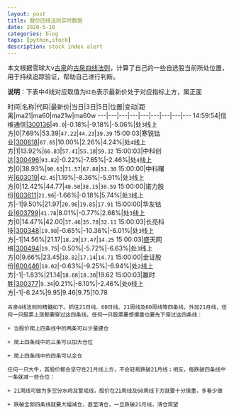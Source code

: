 ```yaml
---
layout: post
title: 股价四线法则实时数据
date: 2020-5-10
categories: blog
tags: [python,stock]
description: stock index alert
---
```



本文根据雪球大v[古泉](https://xueqiu.com/u/7148646888)的[古泉四线法则](https://xueqiu.com/7148646888/130498192)，计算了自己的一些自选股当前所处位置，用于持续追踪验证，帮助自己进行判断。

**说明**：下表中4线对应取值为`红色`表示最新价处于对应指标上方，属正面

时间|名称|代码|最新价|当日|3日|5日|位置|变动|距离|ma21|ma60|ma21w|ma60w
---|---|---|---|---|---|---|---|---
14:59:54|信维通信|[300136](https://xueqiu.com/S/SZ300136)|`49.0`|-0.18%|-9.18%|-5.06%|处`3`线上方|0|7.69%|53.39|`47.22`|`44.23`|`39.39`
15:00:03|寒锐钴业|[300618](https://xueqiu.com/S/SZ300618)|`67.65`|10.00%|2.26%|4.24%|处`4`线上方|1|13.92%|`66.83`|`57.41`|`55.18`|`59.32`
15:00:03|中科创达|[300496](https://xueqiu.com/S/SZ300496)|`93.82`|-0.22%|-7.65%|-2.46%|处`4`线上方|0|38.93%|`90.63`|`71.57`|`67.88`|`51.30`
15:00:00|中科曙光|[603019](https://xueqiu.com/S/SH603019)|`42.45`|1.19%|-8.36%|-5.91%|处`3`线上方|0|12.42%|44.77|`40.50`|`38.15`|`30.59`
15:00:00|诺力股份|[603611](https://xueqiu.com/S/SH603611)|`21.96`|-1.66%|-0.18%|5.74%|处`3`线上方|-1|9.50%|21.97|`20.96`|`19.85`|`17.91`
15:00:00|华友钴业|[603799](https://xueqiu.com/S/SH603799)|`41.78`|8.01%|-0.77%|2.68%|处`3`线上方|0|14.47%|42.00|`37.46`|`35.78`|`32.11`
15:00:03|长亮科技|[300348](https://xueqiu.com/S/SZ300348)|`19.98`|-0.65%|-10.36%|-6.01%|处`3`线上方|-1|14.56%|21.17|`18.29`|`17.47`|`14.25`
15:00:03|盛天网络|[300494](https://xueqiu.com/S/SZ300494)|`19.75`|-0.50%|-5.72%|-6.63%|处`3`线上方|0|9.66%|23.45|`18.82`|`17.14`|`14.71`
15:00:00|金证股份|[600446](https://xueqiu.com/S/SH600446)|`19.02`|-0.63%|-9.25%|-6.94%|处`2`线上方|-1|-1.83%|21.14|`18.68`|`18.30`|19.62
15:00:03|赢时胜|[300377](https://xueqiu.com/S/SZ300377)|`9.34`|0.21%|-6.10%|-2.46%|处`0`线上方|-1|-6.24%|9.95|9.46|9.75|10.78

```
古泉4线法则的精髓如下。抓住21日线、60日线、21周线及60周线等四条线，外加21月线，任何一只股票上涨都要穿过这四条线，任何一只股票要想爆雷也要先下穿过这四条线：

+ 当股价爬上四条线中的两条可以少量建仓

+ 爬上四条线中的三条可以加大仓位

+ 爬上四条线中的四条可以全仓

任何一只大牛，其股价都会坚守在21月线上方，不会轻易跌破21月线；相反，每跌破四条线中一条就减一些仓位：

+ 21周线可做为多空分水岭及警戒线，股价在21周线及60周线下方就要十分慎重，多看少做

+ 跌破全部四条线就要大幅减仓，甚至清仓，一旦跌破21月线，清仓观望
```